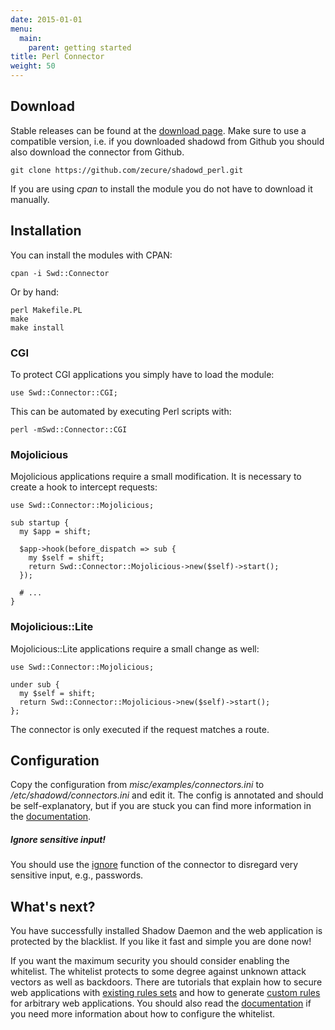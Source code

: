 ```yaml
---
date: 2015-01-01
menu:
  main:
    parent: getting started
title: Perl Connector
weight: 50
---
```


## Download

Stable releases can be found at the [download page](/download).
Make sure to use a compatible version, i.e. if you downloaded shadowd from Github you should also download the connector from Github.

    git clone https://github.com/zecure/shadowd_perl.git

If you are using *cpan* to install the module you do not have to download it manually.

## Installation

You can install the modules with CPAN:

    cpan -i Swd::Connector

Or by hand:

    perl Makefile.PL
    make
    make install

### CGI

To protect CGI applications you simply have to load the module:

    use Swd::Connector::CGI;

This can be automated by executing Perl scripts with:

    perl -mSwd::Connector::CGI

### Mojolicious

Mojolicious applications require a small modification. It is necessary to create a hook to intercept requests:

    use Swd::Connector::Mojolicious;
    
    sub startup {
      my $app = shift;
    
      $app->hook(before_dispatch => sub {
        my $self = shift;
        return Swd::Connector::Mojolicious->new($self)->start();
      });

      # ...
    }

### Mojolicious::Lite

Mojolicious::Lite applications require a small change as well:

    use Swd::Connector::Mojolicious;
    
    under sub {
      my $self = shift;
      return Swd::Connector::Mojolicious->new($self)->start();
    };

The connector is only executed if the request matches a route.

## Configuration

Copy the configuration from *misc/examples/connectors.ini* to */etc/shadowd/connectors.ini* and edit it.
The config is annotated and should be self-explanatory, but if you are stuck you can find more information in the [documentation](/documentation/perl_connector#configuration).

<div class="note warning">
<h5>Ignore sensitive input!</h5>
<p>You should use the <a href="/documentation/perl_connector#ignore">ignore</a> function of the connector to disregard very sensitive input, e.g., passwords.</p>
</div>

## What's next?

You have successfully installed Shadow Daemon and the web application is protected by the blacklist.
If you like it fast and simple you are done now!

If you want the maximum security you should consider enabling the whitelist.
The whitelist protects to some degree against unknown attack vectors as well as backdoors.
There are tutorials that explain how to secure web applications with [existing rules sets](/tutorials/protect_wordpress) and how to generate [custom rules](/tutorials/protect_applications) for arbitrary web applications.
You should also read the [documentation](/documentation/user_interface) if you need more information about how to configure the whitelist.
